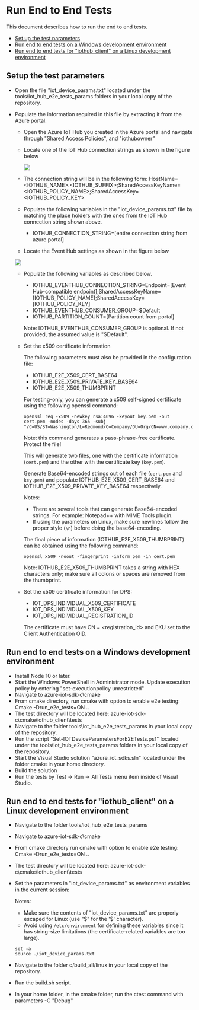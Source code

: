 # Run End to End Tests

This document describes how to run the end to end tests.

- [Set up the test parameters](#testparams)
- [Run end to end tests on a Windows development environment](#windows_client)
- [Run end to end tests for "iothub_client" on a Linux development environment](#linux_client)

<a name="testparams"></a>
## Setup the test parameters

- Open the file "iot_device_params.txt" located under the tools\iot_hub_e2e_tests_params folders in your local copy of the repository.
- Populate the information required in this file by extracting it from the Azure portal.
    - Open the Azure IoT Hub you created in the Azure portal and navigate through "Shared Access Policies", and "iothubowner"
    
    - Locate one of the IoT Hub connection strings as shown in the figure below
    
        ![](media/azure_portal/azure-portal-iothub-constring.png)

    - The connection string will be in the following form: HostName=<IOTHUB_NAME>.<IOTHUB_SUFFIX>;SharedAccessKeyName=<IOTHUB_POLICY_NAME>;SharedAccessKey=<IOTHUB_POLICY_KEY>
    - Populate the following variables in the "iot_device_params.txt"  file by matching the place holders with the ones from the IoT Hub connection string shown above.
      
      - IOTHUB_CONNECTION_STRING=[entire connection string from azure portal]
     
    - Locate the Event Hub settings as shown in the figure below

    ![](media/azure_portal/azure-portal-eventhub-constring.png)

    - Populate the following variables as described below.

      - IOTHUB_EVENTHUB_CONNECTION_STRING=Endpoint=[Event Hub-compatible endpoint];SharedAccessKeyName=[IOTHUB_POLICY_NAME];SharedAccessKey=[IOTHUB_POLICY_KEY]
      - IOTHUB_EVENTHUB_CONSUMER_GROUP=$Default
      - IOTHUB_PARTITION_COUNT=[Partition count from portal]
	  
	  Note: IOTHUB_EVENTHUB_CONSUMER_GROUP is optional. If not provided, the assumed value is "$Default".

    - Set the x509 certificate information

        The following parameters must also be provided in the configuration file:

        - IOTHUB_E2E_X509_CERT_BASE64
        - IOTHUB_E2E_X509_PRIVATE_KEY_BASE64
        - IOTHUB_E2E_X509_THUMBPRINT

        For testing-only, you can generate a x509 self-signed certificate using the following openssl command:

        ```Shell
        openssl req -x509 -newkey rsa:4096 -keyout key.pem -out cert.pem -nodes -days 365 -subj "/C=US/ST=Washington/L=Redmond/O=Company/OU=Org/CN=www.company.com"
        ```

        Note: this command generates a pass-phrase-free certificate. Protect the file!

        This will generate two files, one with the certificate information (`cert.pem`) and the other with the certificate key (`key.pem`).

        Generate Base64-encoded strings out of each file (`cert.pem` and `key.pem`) and populate IOTHUB_E2E_X509_CERT_BASE64 and IOTHUB_E2E_X509_PRIVATE_KEY_BASE64 respectively.

        Notes: 
        - There are several tools that can generate Base64-encoded strings. For example: Notepad++ with MIME Tools plugin.
        - If using the parameters on Linux, make sure newlines follow the proper style (`\n`) before doing the base64-encoding. 

        The final piece of information (IOTHUB_E2E_X509_THUMBPRINT) can be obtained using the following command:

        ```Shell
        openssl x509 -noout -fingerprint -inform pem -in cert.pem
        ```

        Note: IOTHUB_E2E_X509_THUMBPRINT takes a string with HEX characters only; make sure all colons or spaces are removed from the thumbprint. 

    - Set the x509 certificate information for DPS:
        - IOT_DPS_INDIVIDUAL_X509_CERTIFICATE
        - IOT_DPS_INDIVIDUAL_X509_KEY
        - IOT_DPS_INDIVIDUAL_REGISTRATION_ID

        The certificate must have CN = <registration_id> and EKU set to the Client Authentication OID.

<a name="windows_client"></a>
## Run end to end tests on a Windows development environment

- Install Node 10 or later.
- Start the Windows PowerShell in Administrator mode. Update execution policy by entering "set-executionpolicy unrestricted"
- Navigate to azure-iot-sdk-c\cmake  
- From cmake directory, run cmake with option to enable e2e testing: Cmake -Drun_e2e_tests=ON ..
- The test directory will be located here: azure-iot-sdk-c\cmake\iothub_client\tests
- Navigate to the folder tools\iot_hub_e2e_tests_params in your local copy of the repository.
- Run the script "Set-IOTDeviceParametersForE2ETests.ps1" located under the tools\iot_hub_e2e_tests_params folders in your local copy of the repository.
- Start the Visual Studio solution "azure_iot_sdks.sln" located under the folder cmake in your home directory. 
- Build the solution
- Run the tests by Test -> Run -> All Tests menu item inside of Visual Studio.

<a name="linux_client"></a>
## Run end to end tests for "iothub_client" on a Linux development environment

- Navigate to the folder tools/iot_hub_e2e_tests_params
- Navigate to azure-iot-sdk-c\cmake
- From cmake directory run cmake with option to enable e2e testing: Cmake -Drun_e2e_tests=ON ..
- The test directory will be located here: azure-iot-sdk-c\cmake\iothub_client\tests
- Set the parameters in "iot_device_params.txt" as environment variables in the current session:
  
  Notes:
  - Make sure the contents of "iot_device_params.txt" are properly escaped for Linux (use "\$" for the '$' character).
  - Avoid using `/etc/environment` for defining these variables since it has string-size limitations (the certificate-related variables are too large).
  
  ```Shell
  set -a
  source ./iot_device_params.txt
  ```
- Navigate to the folder c/build_all/linux in your local copy of the repository.
- Run the build.sh script.
- In your home folder, in the cmake folder, run the ctest command with parameters -C "Debug"
